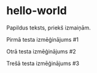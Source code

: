 # hello-world
Papildus teksts, priekš izmaiņām.

Pirmā testa izmēģinājums #1

Otrā testa izmēģinājums #2

Trešā testa izmēģinājums #3